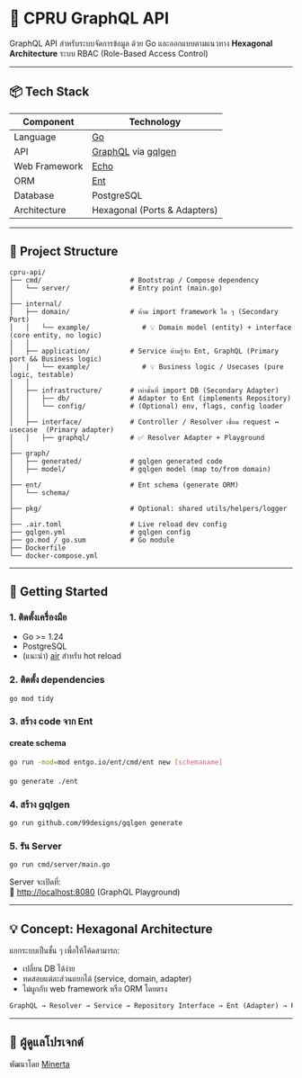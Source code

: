  # 🚀 CPRU GraphQL API

GraphQL API สำหรับระบบจัดการข้อมูล ด้วย Go และออกแบบตามแนวทาง **Hexagonal Architecture** 
ระบบ RBAC (Role-Based Access Control)

---

## 📦 Tech Stack

| Component         | Technology                |
|------------------|---------------------------|
| Language         | [Go](https://golang.org/) |
| API              | [GraphQL](https://graphql.org/) via [gqlgen](https://gqlgen.com) |
| Web Framework    | [Echo](https://echo.labstack.com/) |
| ORM              | [Ent](https://entgo.io/) |
| Database         | PostgreSQL                |
| Architecture     | Hexagonal (Ports & Adapters) |

---

## 🧱 Project Structure

```
cpru-api/
├── cmd/                      # Bootstrap / Compose dependency
│   └── server/               # Entry point (main.go)
│
├── internal/
│   ├── domain/               # ห้าม import framework ใด ๆ (Secondary Port)
│   │   └── example/             # 💡 Domain model (entity) + interface (core entity, no logic)
│   │
│   ├── application/          # Service ห้ามรู้จัก Ent, GraphQL (Primary port && Business logic)
│   │   └── example/             # 💡 Business logic / Usecases (pure logic, testable)
│   │
│   ├── infrastructure/       # เท่านั้นที่ import DB (Secondary Adapter)
│   │   ├── db/               # Adapter to Ent (implements Repository)
│   │   └── config/           # (Optional) env, flags, config loader
│   │
│   ├── interface/            # Controller / Resolver เชื่อม request ↔ usecase  (Primary adapter) 
│   │   ├── graphql/          # ✅ Resolver Adapter + Playground
│
├── graph/
│   ├── generated/            # gqlgen generated code
│   ├── model/                # gqlgen model (map to/from domain)
│
├── ent/                      # Ent schema (generate ORM)
│   └── schema/
│
├── pkg/                      # Optional: shared utils/helpers/logger
│
├── .air.toml                 # Live reload dev config
├── gqlgen.yml                # gqlgen config
├── go.mod / go.sum           # Go module
├── Dockerfile
└── docker-compose.yml
```

---

## 🚀 Getting Started

### 1. ติดตั้งเครื่องมือ
- Go >= 1.24
- PostgreSQL
- (แนะนำ) [air](https://github.com/cosmtrek/air) สำหรับ hot reload

### 2. ติดตั้ง dependencies

```bash
go mod tidy
```

### 3. สร้าง code จาก Ent
#### create schema 
```bash 
go run -mod=mod entgo.io/ent/cmd/ent new [schemaname]

```
#### 
```bash
go generate ./ent

```

### 4. สร้าง gqlgen
```bash 
go run github.com/99designs/gqlgen generate
```

### 5. รัน Server

```bash
go run cmd/server/main.go
```

Server จะเปิดที่:  
📍 [http://localhost:8080](http://localhost:8080) (GraphQL Playground)


---

## 💡 Concept: Hexagonal Architecture

แยกระบบเป็นชั้น ๆ เพื่อให้โค้ดสามารถ:

- เปลี่ยน DB ได้ง่าย
- ทดสอบแต่ละส่วนแยกได้ (service, domain, adapter)
- ไม่ผูกกับ web framework หรือ ORM โดยตรง

```txt
GraphQL → Resolver → Service → Repository Interface → Ent (Adapter) → PostgreSQL
```

---

## 🧡 ผู้ดูแลโปรเจกต์

พัฒนาโดย [Minerta](https://minertatech.com/) 

